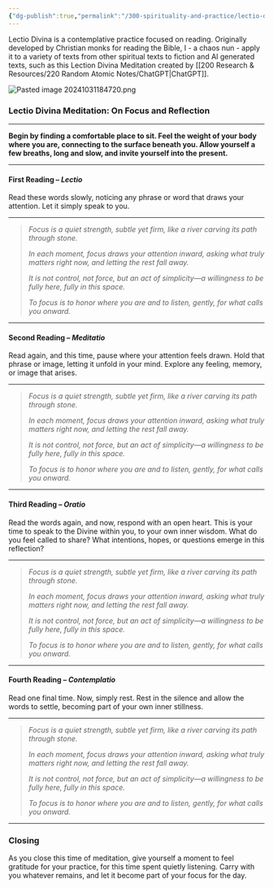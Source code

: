```yaml
---
{"dg-publish":true,"permalink":"/300-spirituality-and-practice/lectio-divina-meditations/on-focus-and-reflection-lectio-divina-meditation/"}
---
```


Lectio Divina is a contemplative practice focused on reading.  Originally developed by Christian monks for reading the Bible, I - a chaos nun - apply it to a variety of texts from other spiritual texts to fiction and AI generated texts, such as this Lection Divina Meditation created by [[200 Research & Resources/220 Random Atomic Notes/ChatGPT\|ChatGPT]].

![Pasted image 20241031184720.png](/img/user/Pasted%20image%2020241031184720.png)
### Lectio Divina Meditation: On Focus and Reflection

---

**Begin by finding a comfortable place to sit. Feel the weight of your body where you are, connecting to the surface beneath you. Allow yourself a few breaths, long and slow, and invite yourself into the present.**

---

#### First Reading – _Lectio_  
Read these words slowly, noticing any phrase or word that draws your attention. Let it simply speak to you.

---

> _Focus is a quiet strength, subtle yet firm, like a river carving its path through stone._
> 
> _In each moment, focus draws your attention inward, asking what truly matters right now, and letting the rest fall away._
> 
> _It is not control, not force, but an act of simplicity—a willingness to be fully here, fully in this space._
>
> _To focus is to honor where you are and to listen, gently, for what calls you onward._

---

#### Second Reading – _Meditatio_  
Read again, and this time, pause where your attention feels drawn. Hold that phrase or image, letting it unfold in your mind. Explore any feeling, memory, or image that arises.

---

> _Focus is a quiet strength, subtle yet firm, like a river carving its path through stone._
> 
> _In each moment, focus draws your attention inward, asking what truly matters right now, and letting the rest fall away._
> 
> _It is not control, not force, but an act of simplicity—a willingness to be fully here, fully in this space._
>
> _To focus is to honor where you are and to listen, gently, for what calls you onward._

---

#### Third Reading – _Oratio_  
Read the words again, and now, respond with an open heart. This is your time to speak to the Divine within you, to your own inner wisdom. What do you feel called to share? What intentions, hopes, or questions emerge in this reflection?

---

> _Focus is a quiet strength, subtle yet firm, like a river carving its path through stone._
> 
> _In each moment, focus draws your attention inward, asking what truly matters right now, and letting the rest fall away._
> 
> _It is not control, not force, but an act of simplicity—a willingness to be fully here, fully in this space._
>
> _To focus is to honor where you are and to listen, gently, for what calls you onward._

---

#### Fourth Reading – _Contemplatio_  
Read one final time. Now, simply rest. Rest in the silence and allow the words to settle, becoming part of your own inner stillness.

---

> _Focus is a quiet strength, subtle yet firm, like a river carving its path through stone._
> 
> _In each moment, focus draws your attention inward, asking what truly matters right now, and letting the rest fall away._
> 
> _It is not control, not force, but an act of simplicity—a willingness to be fully here, fully in this space._
>
> _To focus is to honor where you are and to listen, gently, for what calls you onward._

---

### Closing

As you close this time of meditation, give yourself a moment to feel gratitude for your practice, for this time spent quietly listening. Carry with you whatever remains, and let it become part of your focus for the day.